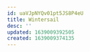 ```yaml
---
id: uaVJpNYQv01pt5JS8P4eU
title: Wintersail
desc: ''
updated: 1639009392505
created: 1639009374135
---
```


